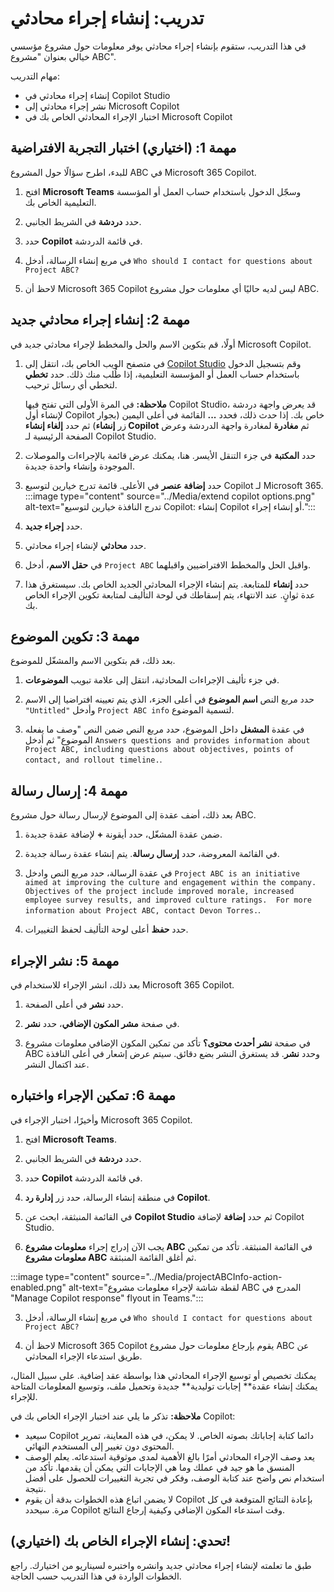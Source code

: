 # تدريب: إنشاء إجراء محادثي

في هذا التدريب، ستقوم بإنشاء إجراء محادثي يوفر معلومات حول مشروع مؤسسي خيالي بعنوان "مشروع ABC".

مهام التدريب:

- إنشاء إجراء محادثي في Copilot Studio
- نشر إجراء محادثي إلى Microsoft Copilot
- اختبار الإجراء المحادثي الخاص بك في Microsoft Copilot

## مهمة 1: (اختياري) اختبار التجربة الافتراضية

للبدء، اطرح سؤالًا حول المشروع ABC في Microsoft 365 Copilot.

1. افتح **Microsoft Teams** وسجّل الدخول باستخدام حساب العمل أو المؤسسة التعليمية الخاص بك.

1. حدد **دردشة** في الشريط الجانبي.

1. حدد **Copilot** في قائمة الدردشة.

1. في مربع إنشاء الرسالة، أدخل `Who should I contact for questions about Project ABC?`

1. لاحظ أن Microsoft 365 Copilot ليس لديه حاليًا أي معلومات حول مشروع ABC.

## مهمة 2: إنشاء إجراء محادثي جديد

أولًا، قم بتكوين الاسم والحل والمخطط لإجراء محادثي جديد في Microsoft Copilot.

1. في متصفح الويب الخاص بك، انتقل إلى [Copilot Studio](https://copilotstudio.microsoft.com) وقم بتسجيل الدخول باستخدام حساب العمل أو المؤسسة التعليمية، إذا طُلب منك ذلك.  حدد **تخطي** لتخطي أي رسائل ترحيب.

    **ملاحظة:** في المرة الأولى التي تفتح فيها Copilot Studio، قد يعرض واجهة دردشة لإنشاء أول Copilot خاص بك. إذا حدث ذلك، فحدد **...** القائمة في أعلى اليمين (بجوار زر **إنشاء**) ثم حدد **إلغاء إنشاء Copilot** ثم **مغادرة** لمغادرة واجهة الدردشة وعرض الصفحة الرئيسية لـ Copilot Studio.
1. حدد **المكتبة** في جزء التنقل الأيسر. هنا، يمكنك عرض قائمة بالإجراءات والموصلات الموجودة وإنشاء واحدة جديدة.
1. حدد **إضافة عنصر** في الأعلى.  قائمة تدرج خيارين لتوسيع Copilot لـ Microsoft 365.
:::image type="content" source="../Media/extend copilot options.png" alt-text="تدرج النافذة خيارين لتوسيع Copilot: إنشاء Copilot أو إنشاء إجراء.":::
1. حدد **إجراء جديد**.

1. حدد **محادثي** لإنشاء إجراء محادثي.

1. في **حقل الاسم**، أدخل `Project ABC` واقبل الحل والمخطط الافتراضيين واقبلهما.

1. حدد **إنشاء** للمتابعة. يتم إنشاء الإجراء المحادثي الجديد الخاص بك. سيستغرق هذا عدة ثوانٍ. عند الانتهاء، يتم إسقاطك في لوحة التأليف لمتابعة تكوين الإجراء الخاص بك.

## مهمة 3: تكوين الموضوع

بعد ذلك، قم بتكوين الاسم والمشغّل للموضوع.

1. في جزء تأليف الإجراءات المحادثية، انتقل إلى علامة تبويب **الموضوعات**.

1. حدد مربع النص **اسم الموضوع** في أعلى الجزء، الذي يتم تعيينه افتراضيا إلى الاسم `"Untitled"` وأدخل `Project ABC info` لتسمية الموضوع.

1. في عقدة **المشغل** داخل الموضوع، حدد مربع النص ضمن النص "وصف ما يفعله الموضوع" ثم أدخل `Answers questions and provides information about Project ABC, including questions about objectives, points of contact, and rollout timeline.`.

## مهمة 4: إرسال رسالة

بعد ذلك، أضف عقدة إلى الموضوع لإرسال رسالة حول مشروع ABC.

1. ضمن عقدة المشغّل، حدد أيقونة **+** لإضافة عقدة جديدة.

1. في القائمة المعروضة، حدد **إرسال رسالة**.  يتم إنشاء عقدة رسالة جديدة.

1. في عقدة الرسالة، حدد مربع النص وادخل `Project ABC is an initiative aimed at improving the culture and engagement within the company.  Objectives of the project include improved morale, increased employee survey results, and improved culture ratings.  For more information about Project ABC, contact Devon Torres.`.

1. حدد **حفظ** أعلى لوحة التأليف لحفظ التغييرات.

## مهمة 5: نشر الإجراء

بعد ذلك، انشر الإجراء للاستخدام في Microsoft 365 Copilot.

1. حدد **نشر** في أعلى الصفحة.

1. في صفحة **مشر المكون الإضافي**، حدد **نشر**.

1. في صفحة **نشر أحدث محتوى؟** تأكد من تمكين المكون الإضافي معلومات مشروع ABC وحدد **نشر**.  قد يستغرق النشر بضع دقائق.  سيتم عرض إشعار في أعلى النافذة عند اكتمال النشر.

## مهمة 6: تمكين الإجراء واختباره

وأخيرًا، اختبار الإجراء في Microsoft 365 Copilot.

1. افتح **Microsoft Teams**.

1. حدد **دردشة** في الشريط الجانبي.

1. حدد **Copilot** في قائمة الدردشة.

1. في منطقة إنشاء الرسالة، حدد زر **إدارة رد Copilot**.

1. في القائمة المنبثقة، ابحث عن **Copilot Studio** ثم حدد **إضافة** لإضافة Copilot Studio.
 
2. يجب الآن إدراج إجراء **معلومات مشروع ABC** في القائمة المنبثقة.  تأكد من تمكين **معلومات مشروع ABC** ثم أغلق القائمة المنبثقة.

:::image type="content" source="../Media/projectABCInfo-action-enabled.png" alt-text="لقطة شاشة لإجراء معلومات مشروع ABC المدرج في "Manage Copilot response" flyout in Teams.":::

3. في مربع إنشاء الرسالة، أدخل `Who should I contact for questions about Project ABC?`

4. لاحظ أن Microsoft 365 Copilot يقوم بإرجاع معلومات حول مشروع ABC عن طريق استدعاء الإجراء المحادثي.

يمكنك تخصيص أو توسيع الإجراء المحادثي هذا بواسطة عقد إضافية.  على سبيل المثال، يمكنك إنشاء عقدة** إجابات توليدية** جديدة وتحميل ملف، وتوسيع المعلومات المتاحة للإجراء.

**ملاحظة:** تذكر ما يلي عند اختبار الإجراء الخاص بك في Copilot:
- سيعيد Copilot دائما كتابة إجاباتك بصوته الخاص. لا يمكن، في هذه المعاينة، تمرير المحتوى دون تغيير إلى المستخدم النهائي.
- يعد وصف الإجراء المحادثي أمرًا بالغ الأهمية لمدى موثوقية استدعائه. يعلم الوصف المنسق ما هو جيد في عملك وما هي الإجابات التي يمكن أن يقدمها. تأكد من استخدام نص واضح عند كتابة الوصف، وفكر في تجربة التغييرات للحصول على أفضل نتيجة.
- لا يضمن اتباع هذه الخطوات بدقة أن يقوم Copilot بإعادة النتائج المتوقعة في كل مرة.  سيحدد Copilot وقت استدعاء المكون الإضافي وكيفية إرجاع النتائج.

## (اختياري) تحدي: إنشاء الإجراء الخاص بك!

طبق ما تعلمته لإنشاء إجراء محادثي جديد وانشره واختبره لسيناريو من اختيارك.  راجع الخطوات الواردة في هذا التدريب حسب الحاجة.
